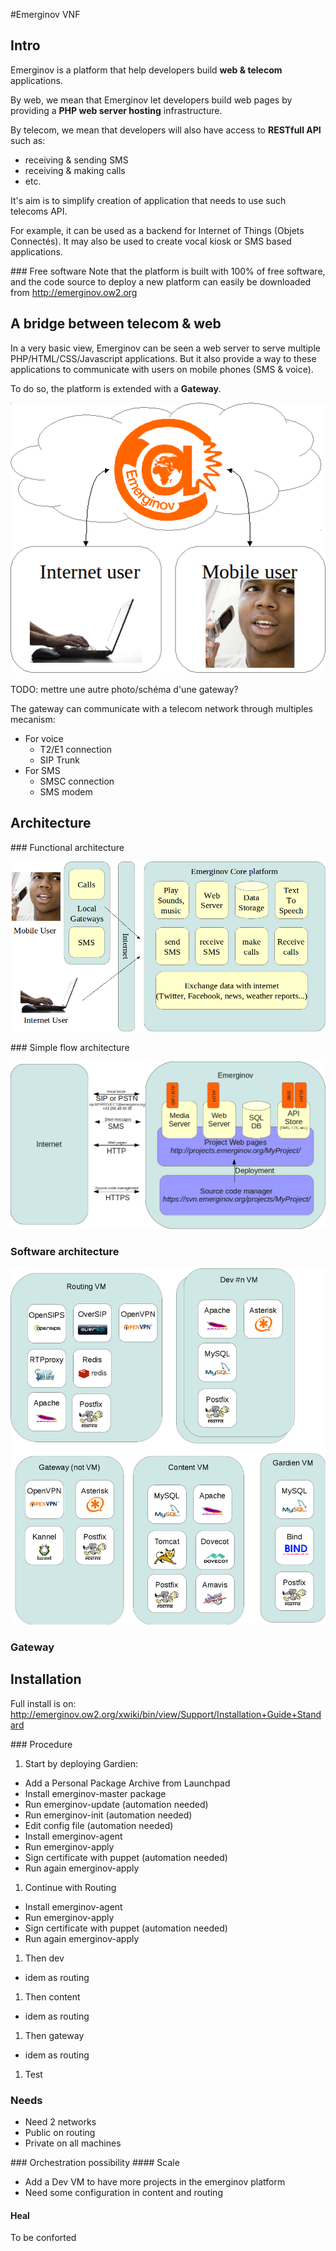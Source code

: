 #Emerginov VNF
## Intro

Emerginov is a platform that help developers build **web & telecom** applications.

By web, we mean that Emerginov let developers build web pages by providing a **PHP web server hosting** infrastructure.

By telecom, we mean that developers will also have access to **RESTfull API** such as:

 * receiving & sending SMS
 * receiving & making calls
 * etc.

It's aim is to simplify creation of application that needs to use such telecoms API.

For example, it can be used as a backend for Internet of Things (Objets Connectés). It may also be used to create vocal kiosk or SMS based applications.

### Free software
Note that the platform is built with 100% of free software, and the code source to deploy a new platform can easily be downloaded from http://emerginov.ow2.org
 
## A bridge between telecom & web

In a very basic view, Emerginov can be seen a web server to serve multiple PHP/HTML/CSS/Javascript applications. But it also provide a way to these applications to communicate with users on mobile phones (SMS & voice).

To do so, the platform is extended with a **Gateway**.

![Image of Emerginov simple](https://raw.githubusercontent.com/arnaudmorinol/emerginov-vnf/master/docs/image1.png)

TODO: mettre une autre photo/schéma d'une gateway?

The gateway can communicate with a telecom network through multiples mecanism:

* For voice
  * T2/E1 connection
  * SIP Trunk
* For SMS
  * SMSC connection
  * SMS modem

## Architecture
### Functional architecture

![Image of Emerginov functions](https://raw.githubusercontent.com/arnaudmorinol/emerginov-vnf/master/docs/image3.png)

### Simple flow architecture

![Image of Emerginov architecture](https://raw.githubusercontent.com/arnaudmorinol/emerginov-vnf/master/docs/archi_dev_simple.png)

### Software architecture
![Image of Emerginov architecture](https://raw.githubusercontent.com/arnaudmorinol/emerginov-vnf/master/docs/archi_vm.png)

### Gateway

## Installation

Full install is on: http://emerginov.ow2.org/xwiki/bin/view/Support/Installation+Guide+Standard

### Procedure
1. Start by deploying Gardien:
 * Add a Personal Package Archive from Launchpad
 * Install emerginov-master package
 * Run emerginov-update (automation needed)
 * Run emerginov-init (automation needed)
 * Edit config file (automation needed)
 * Install emerginov-agent
 * Run emerginov-apply
 * Sign certificate with puppet (automation needed)
 * Run again emerginov-apply
1. Continue with Routing
 * Install emerginov-agent
 * Run emerginov-apply
 * Sign certificate with puppet (automation needed)
 * Run again emerginov-apply
1. Then dev
 * idem as routing
1. Then content
 * idem as routing
1. Then gateway
 * idem as routing
1. Test

### Needs
* Need 2 networks 
 * Public on routing
 * Private on all machines

### Orchestration possibility
#### Scale
* Add a Dev VM to have more projects in the emerginov platform
 * Need some configuration in content and routing

#### Heal
To be conforted

